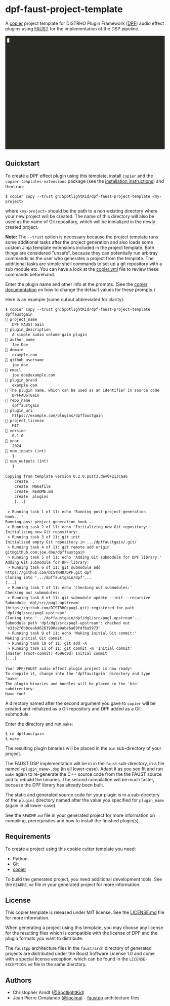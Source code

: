 # dpf-faust-project-template

A [copier] project template for DISTRHO Plugin Framework ([DPF]) audio effect
plugins using [FAUST] for the implementation of the DSP pipeline.

[![quik start asciicast](./screencast/quick-start.gif)](https://asciinema.org/a/688640)

## Quickstart

To create a DPF effect plugin using this template, install `copier` and the
`copier-templates-extensions` package (see the [installation instructions]) and
then run:

```console
$ copier copy --trust gh:SpotlightKid/dpf-faust-project-template <my-project>
```

where `<my-project>` should be the path to a non-existing directory where your
new project will be created. The name of this directory will also be used as
the name of Git repository, which will be ininialized in the newly created
project.

**Note:** The `--trust` option is necessary because the project template runs
some additional tasks after the project generation and also loads some custom
Jinja template extensions included in the project template. Both things are
considered "unsafe", because they can potentially run arbitray commands as the
user who generates a project from the template. The additional tasks are simple
shell commands to set up a git repository with a sub module etc. You can have a
look at the [copier.yml](./copier.yml) file to review these commands
beforehand.

Enter the plugin name and other info at the prompts. (See the
[copier documentation] on how to change the default values for these prompts.)

Here is an example (some output abbreviated for clarity):

```console
$ copier copy --trust gh:SpotlightKid/dpf-faust-project-template dpffaustgain
🎤 project_name
   DPF FAUST Gain
🎤 plugin_description
   A simple audio volume gain plugin
🎤 author_name
   Joe Doe
🎤 domain
   example.com
🎤 github_username
   joe.doe
🎤 email
   joe.doe@example.com
🎤 plugin_brand
   example.com
🎤 The plugin name, which can be used as an identifier in source code
   DPFFAUSTGain
🎤 repo_name
   dpffaustgain
🎤 plugin_uri
   https://example.com/plugins/dpffaustgain
🎤 project_license
   MIT
🎤 version
   0.1.0
🎤 year
   2024
🎤 num_inputs (int)
   1
🎤 num_outputs (int)
   1

Copying from template version 0.2.0.post3.dev0+213caa6
    create  .
    create  Makefile
    create  README.md
    create  plugins
    [...]

 > Running task 1 of 11: echo 'Running post-project-generation hook...'
Running post-project-generation hook...
 > Running task 2 of 11: echo 'Initializing new Git repository:'
Initializing new Git repository:
 > Running task 3 of 11: git init
Initialized empty Git repository in .../dpffaustgain/.git/
 > Running task 4 of 11: git remote add origin git@github.com:joe.doe/dpffaustgain
 > Running task 5 of 11: echo 'Adding Git submodule for DPF library:'
Adding Git submodule for DPF library:
 > Running task 6 of 11: git submodule add https://github.com/DISTRHO/DPF.git dpf
Cloning into '.../dpffaustgain/dpf'...
[...]
 > Running task 7 of 11: echo 'Checking out submodules:'
Checking out submodules:
 > Running task 8 of 11: git submodule update --init --recursive
Submodule 'dgl/src/pugl-upstream' (https://github.com/DISTRHO/pugl.git) registered for path 'dpf/dgl/src/pugl-upstream'
Cloning into '.../dpffaustgain/dpf/dgl/src/pugl-upstream'...
Submodule path 'dpf/dgl/src/pugl-upstream': checked out 'e33b2f6b0cea6d6263990aa9abe6a69fdfba5973'
 > Running task 9 of 11: echo 'Making initial Git commit:'
Making initial Git commit:
 > Running task 10 of 11: git add -A
 > Running task 11 of 11: git commit -m 'Initial commit'
[master (root-commit) 4696c9d] Initial commit
[...]

Your DPF/FAUST audio effect plugin project is now ready!
To compile it, change into the 'dpffaustgain' directory and type 'make'.
The plugin binaries and bundles will be placed in the 'bin' subdirectory.
Have fun!
```

A directory named after the second argument you gave to `copier` will be
created and initialized as a Git repository and DPF added as a Git submodule.

Enter the directory and run `make`:

```console
$ cd dpffaustgain
$ make
```

The resulting plugin binaries will be placed in the `bin` sub-directory of your
project.

The FAUST DSP implementation will be in in the `faust` sub-directory, in a file
named `<plugin_name>.dsp` (in all lower-case). Adapt it as you see fit and run
`make` again to re-generate the C++ source code from the the FAUST source and
to rebuild the binaries. The second compilation will be much faster, because
the DPF library has already been built.

The static and generated source code for your plugin is in a sub-directory of
the `plugins` directory named after the value you specified for `plugin_name`
(again in all lower-case).

See the `README.md` file in your generated project for more information on
compiling, prerequisites and how to install the finished plugin(s).


## Requirements

To create a project using this cookie cutter template you need:

* Python
* Git
* [copier]

To build the generated project, you need additional development tools. See the
`README.md` file in your generated project for more information.


## License

This copier template is released under MIT license. See the
[LICENSE.md](./LICENSE.md) file for more information.

When generating a project using this template, you may choose any license for
the resulting files which is compatible with the license of DPF and the plugin
formats you want to distribute.

The `faustpp` architecture files in the `faust/arch` directory of generated
projects are distributed under the Boost Software License 1.0 and come with a
special license exception, which can be found in the `LICENSE-EXCEPTION.md`
file in the same dierctory.


## Authors

* Christopher Arndt ([@SpotlightKid])
* Jean Pierre Cimalando ([@jpcima]) - [faustpp] architecture files


[copier]: https://github.com/copier-org/copier
[copier documentation]: https://copier.readthedocs.io/en/stable
[dpf]: https://github.com/DISTRHO/DPF
[installation instructions]: https://github.com/copier-org/copier-templates-extensions?tab=readme-ov-file#installation
[faust]: https://faust.grame.fr/
[faustpp]: https://github.com/jpcima/faustpp
[@jpcima]: https://github.com/jpcima
[@spotlightkid]: https://github.com/SpotlightKid
